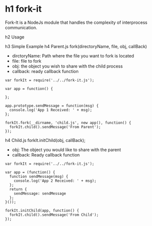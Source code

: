 h1 fork-it
===========

Fork-It is a NodeJs module that handles the complexity of interprocess communication.

h2 Usage

h3 Simple Example
h4 Parent.js
fork(directoryName, file, obj, callBack)
 - dirctoryName: Path where the file you want to fork is located
 - file: file to fork
 - obj: the object you wish to share with the child process
 - callback: ready callback function

```
var forkIt = require('../../fork-it.js');

var app = function() {

};

app.prototype.sendMessage = function(msg) {
  console.log('App 1 Received: ' + msg);
};

forkIt.fork(__dirname, 'child.js', new app(), function() {
  forkIt.child().sendMessage('From Parent');
});

```

h4 Child.js
forkIt.initChild(obj, callBack);
 - obj: The object you would like to share with the parent
 - callback: Ready callback function

```
var forkIt = require('../../fork-it.js');

var app = (function() {
  function sendMessage(msg) {
    console.log('App 2 Received: ' + msg);
  };
  return {
    sendMessage: sendMessage
  };
}());

forkIt.initChild(app, function() {
  forkIt.child().sendMessage('From Child');
});


```
